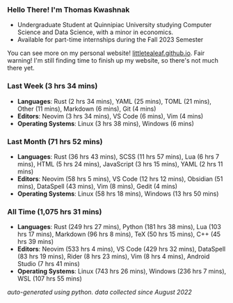 
### Hello There! I'm Thomas Kwashnak

- Undergraduate Student at Quinnipiac University studying Computer Science and Data Science, with a minor in economics.
- Available for part-time internships during the Fall 2023 Semester

You can see more on my personal website! [littletealeaf.github.io](https://littletealeaf.github.io). Fair warning! I'm still finding time to finish up my website, so there's not much there yet.

### Last Week (3 hrs 34 mins)
- **Languages**: Rust (2 hrs 34 mins), YAML (25 mins), TOML (21 mins), Other (11 mins), Markdown (6 mins), Git (4 mins)
- **Editors**: Neovim (3 hrs 34 mins), VS Code (6 mins), Vim (4 mins)
- **Operating Systems**: Linux (3 hrs 38 mins), Windows (6 mins)
    
### Last Month (71 hrs 52 mins)
- **Languages**: Rust (36 hrs 43 mins), SCSS (11 hrs 57 mins), Lua (6 hrs 7 mins), HTML (5 hrs 24 mins), JavaScript (3 hrs 15 mins), YAML (2 hrs 11 mins)
- **Editors**: Neovim (58 hrs 5 mins), VS Code (12 hrs 12 mins), Obsidian (51 mins), DataSpell (43 mins), Vim (8 mins), Gedit (4 mins)
- **Operating Systems**: Linux (58 hrs 18 mins), Windows (13 hrs 50 mins)
    
### All Time (1,075 hrs 31 mins)
- **Languages**: Rust (249 hrs 27 mins), Python (181 hrs 38 mins), Lua (103 hrs 17 mins), Markdown (96 hrs 8 mins), TeX (50 hrs 15 mins), C++ (45 hrs 39 mins)
- **Editors**: Neovim (533 hrs 4 mins), VS Code (429 hrs 32 mins), DataSpell (83 hrs 19 mins), Rider (8 hrs 23 mins), Vim (8 hrs 4 mins), Android Studio (7 hrs 41 mins)
- **Operating Systems**: Linux (743 hrs 26 mins), Windows (236 hrs 7 mins), WSL (107 hrs 55 mins)
    

*auto-generated using python. data collected since August 2022*
